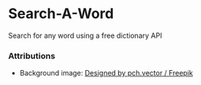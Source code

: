 # Search-A-Word

Search for any word using a free dictionary API

### Attributions

- Background image: <a href="http://www.freepik.com">Designed by pch.vector / Freepik</a>
